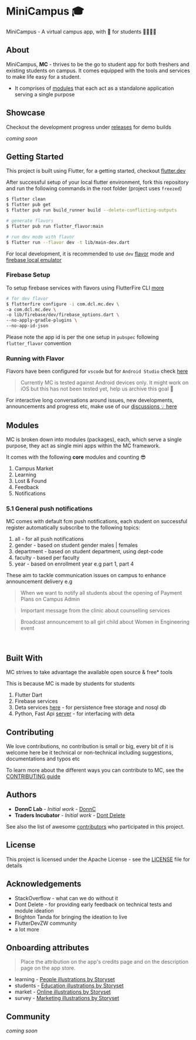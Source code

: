 # MiniCampus 🎓

MiniCampus  - A virtual campus app, with 💙 for students 👨‍🎓👩‍🎓

## About
MiniCampus, **MC** - thrives to be the go to student app for both freshers and existing students on campus. It comes equipped with the tools and services to make life easy for a student.
- It comprises of [modules](docs/modules/README.md) that each act as a standalone application serving a single purpose

## Showcase
Checkout the development progress under [releases](https://github.com/DonnC-Lab/mini_campus/releases) for demo builds


*coming soon*

## Getting Started
This project is built using Flutter, for a getting started, checkout [flutter.dev](https://flutter.dev/)

After successful setup of your local flutter environment, fork this repository and run the following commands in the root folder (project uses `freezed`)

```bash
$ flutter clean
$ flutter pub get
$ flutter pub run build_runner build --delete-conflicting-outputs

# generate flavors
$ flutter pub run flutter_flavor:main

# run dev mode with flavor
$ flutter run --flavor dev -t lib/main-dev.dart
```

For local development, it is recommended to use `dev` [flavor](https://docs.flutter.dev/deployment/flavors) mode and [firebase local emulator](https://fireship.io/snippets/firestore-emulator-flutter/)

### Firebase Setup
To setup firebase services with flavors using FlutterFire CLI [more](https://sebastien-arbogast.com/2022/05/02/multi-environment-flutter-projects-with-flavors/#Integrating_Firebase)
```bash
# for dev flavor
$ flutterfire configure -i com.dcl.mc.dev \
-a com.dcl.mc.dev \
-o lib/firebase/dev/firebase_options.dart \
--no-apply-gradle-plugins \
--no-app-id-json
```

Please note the app id is per the one setup in `pubspec` following `flutter_flavor` convention

### Running with Flavor
Flavors have been configured for `vscode` but for `Android Studio` check [here](https://www.chwe.at/2020/10/flutter-flavors/#add-a-flutter-build-configuration-for-each-flavor-in-android-studio)

> Currently MC is tested against Android devices only. It might work on iOS but this has not been tested yet, help us archive this goal 🙏


For interactive long conversations around issues, new developments, announcements and progress etc, make use of our [discussions 💡 here](https://github.com/DonnC-Lab/mini_campus/discussions)

## Modules
MC is broken down into modules (packages), each, which serve a single purpose, they act as single mini apps within the MC framework.

It comes with the following **core** modules and counting 😎
1. Campus Market
2. Learning
3. Lost & Found
4. Feedback
5. Notifications

### 5.1 General push notifications
MC comes with default fcm push notifications, each student on successful register automatically subscribe to the following topics:
1. all - for all push notifications
2. gender - based on student gender males | females
3. department - based on student department, using dept-code
4. faculty - based per faculty
5. year - based on enrollment year e.g part 1, part 4

These aim to tackle communication issues on campus to enhance announcement delivery e.g
> When we want to notify all students about the opening of Payment Plans on Campus Admin

> Important message from the clinic about counselling services

> Broadcast announcement to all girl child about Women in Engineering event

 
<br>

## Built With
MC strives to take advantage the available open source & free* tools

This is because MC is made by students for students

1. Flutter Dart
2. Firebase services
3. Deta services [here](https://docs.deta.sh/) - for persistence free storage and nosql db
4. Python, Fast Api [server](https://github.com/DonnC-Lab/mc_py_server) - for interfacing with deta

## Contributing
We love contributions, no contribution is small or big, every bit of it is welcome here be it technical or non-technical including suggestions, documentations and typos etc

To learn more about the different ways you can contribute to MC, see the [CONTRIBUTING guide](CONTRIBUTING.md)

## Authors

* **DonnC Lab** - *Initial work* - [DonnC](https://github.com/DonnC)
* **Traders Incubator** - *Initial work* - [Dont Delete](https://github.com/DontDelete)

See also the list of awesome [contributors](https://github.com/DonnC-Lab/mini_campus/contributors) who participated in this project.

## License

This project is licensed under the Apache License - see the [LICENSE](LICENSE) file for details

## Acknowledgements

* StackOverflow - what can we do without it
* Dont Delete - for providing early feedback on technical tests and module ideation
* Brighton Tanda for bringing the ideation to live
* FlutterDevZW community
* a lot more 

## Onboarding attributes
> Place the attribution on the app's credits page and on the description page on the app store. 
- learning - <a href="https://storyset.com/people">People illustrations by Storyset</a>
- students - <a href="https://storyset.com/education">Education illustrations by Storyset</a>
- market - <a href="https://storyset.com/online">Online illustrations by Storyset</a>
- survey - <a href="https://storyset.com/marketing">Marketing illustrations by Storyset</a>

## Community
*coming soon*